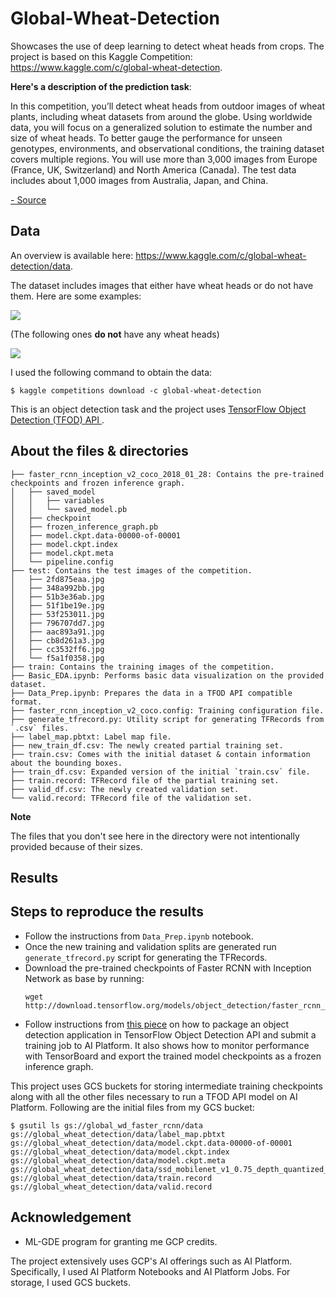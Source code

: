 # Global-Wheat-Detection
Showcases the use of deep learning to detect wheat heads from crops. The project is based on this Kaggle Competition: https://www.kaggle.com/c/global-wheat-detection.

**Here's a description of the prediction task**:

In this competition, you’ll detect wheat heads from outdoor images of wheat plants, including wheat datasets from around the globe. Using worldwide data, you will focus on a generalized solution to estimate the number and size of wheat heads. To better gauge the performance for unseen genotypes, environments, and observational conditions, the training dataset covers multiple regions. You will use more than 3,000 images from Europe (France, UK, Switzerland) and North America (Canada). The test data includes about 1,000 images from Australia, Japan, and China.

[- Source](https://www.kaggle.com/c/global-wheat-detection)

## Data
An overview is available here: https://www.kaggle.com/c/global-wheat-detection/data. 

The dataset includes images that either have wheat heads or do not have them. Here are some examples:

![](https://i.ibb.co/0cFMfFw/download.png)

(The following ones **do not** have any wheat heads)

![](https://i.ibb.co/FHLNgwj/download-1.png)

I used the following command to obtain the data:
```
$ kaggle competitions download -c global-wheat-detection
```

This is an object detection task and the project uses [TensorFlow Object Detection (TFOD) API ](https://github.com/tensorflow/models/tree/master/research/object_detection).

## About the files & directories
```
├── faster_rcnn_inception_v2_coco_2018_01_28: Contains the pre-trained checkpoints and frozen inference graph.
│   ├── saved_model
│   │   ├── variables
│   │   └── saved_model.pb
│   ├── checkpoint
│   ├── frozen_inference_graph.pb
│   ├── model.ckpt.data-00000-of-00001
│   ├── model.ckpt.index
│   ├── model.ckpt.meta
│   └── pipeline.config
├── test: Contains the test images of the competition. 
│   ├── 2fd875eaa.jpg
│   ├── 348a992bb.jpg
│   ├── 51b3e36ab.jpg
│   ├── 51f1be19e.jpg
│   ├── 53f253011.jpg
│   ├── 796707dd7.jpg
│   ├── aac893a91.jpg
│   ├── cb8d261a3.jpg
│   ├── cc3532ff6.jpg
│   └── f5a1f0358.jpg
├── train: Contains the training images of the competition. 
├── Basic_EDA.ipynb: Performs basic data visualization on the provided dataset.
├── Data_Prep.ipynb: Prepares the data in a TFOD API compatible format.
├── faster_rcnn_inception_v2_coco.config: Training configuration file.
├── generate_tfrecord.py: Utility script for generating TFRecords from `.csv` files.
├── label_map.pbtxt: Label map file.
├── new_train_df.csv: The newly created partial training set.
├── train.csv: Comes with the initial dataset & contain information about the bounding boxes. 
├── train_df.csv: Expanded version of the initial `train.csv` file. 
├── train.record: TFRecord file of the partial training set. 
├── valid_df.csv: The newly created validation set.
└── valid.record: TFRecord file of the validation set.
```

**Note** 

The files that you don't see here in the directory were not intentionally provided because of their sizes. 

## Results

## Steps to reproduce the results
- Follow the instructions from `Data_Prep.ipynb` notebook. 
- Once the new training and validation splits are generated run `generate_tfrecord.py` script for generating the TFRecords. 
- Download the pre-trained checkpoints of Faster RCNN with Inception Network as base by running:
  ```
  wget http://download.tensorflow.org/models/object_detection/faster_rcnn_inception_v2_coco_2018_01_28.tar.gz
  ```
- Follow instructions from [this piece](https://github.com/tensorflow/models/blob/master/research/object_detection/g3doc/running_pets.md) on how to package an object detection application in TensorFlow Object Detection API and submit a training job to AI Platform. It also shows how to monitor performance with TensorBoard and export the trained model checkpoints as a frozen inference graph. 

This project uses GCS buckets for storing intermediate training checkpoints along with all the other files necessary to run a TFOD API model on AI Platform. Following are the initial files from my GCS bucket:
```
$ gsutil ls gs://global_wd_faster_rcnn/data
gs://global_wheat_detection/data/label_map.pbtxt
gs://global_wheat_detection/data/model.ckpt.data-00000-of-00001
gs://global_wheat_detection/data/model.ckpt.index
gs://global_wheat_detection/data/model.ckpt.meta
gs://global_wheat_detection/data/ssd_mobilenet_v1_0.75_depth_quantized_300x300_pets_sync.config
gs://global_wheat_detection/data/train.record
gs://global_wheat_detection/data/valid.record
```

## Acknowledgement
- ML-GDE program for granting me GCP credits.

The project extensively uses GCP's AI offerings such as AI Platform. Specifically, I used AI Platform Notebooks and AI Platform Jobs. For storage, I used GCS buckets. 
